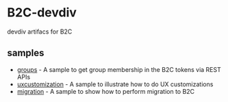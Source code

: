 # B2C-devdiv
devdiv artifacs for B2C

## samples

- [groups](./groups) - A sample to get group membership in the B2C tokens via REST APIs
- [uxcustomization](./uxcustomization) - A sample to illustrate how to do UX customizations
- [migration](https://github.com/azure-ad-b2c/samples/tree/master/policies/signin-migration) - A sample to show how to perform migration to B2C